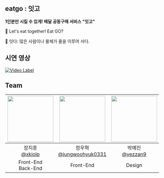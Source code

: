 ## eatgo : 잇고

**1인분만 시킬 수 있게! 배달 공동구매 서비스 "잇고"**

🍴 Let's eat together! Eat GO?

🍴 잇다: 많은 사람이나 물체가 줄을 이루어 서다.


## 시연 영상
[![Video Label](http://img.youtube.com/vi/Qxgl9eqZbww/0.jpg)](https://youtu.be/Qxgl9eqZbww)

## Team
|<img src="https://avatars.githubusercontent.com/u/51228101?v=4" width="150" height="150"/>|<img src="https://avatars.githubusercontent.com/u/117629915?v=4" width="150" height="150"/>|<img src="https://avatars.githubusercontent.com/u/92977621?v=4" width="150" height="150"/>|
|:-:|:-:|:-:|
|장지훈<br/>[@xkiolp](https://github.com/xkiolp)|정우혁<br/>[@jungwoohyuk0331](https://github.com/jungwoohyuk0331)|박예진<br/>[@yezzan9](https://github.com/yezzan9)|
|Front-End<br/>Back-End|Front-End|Design|
